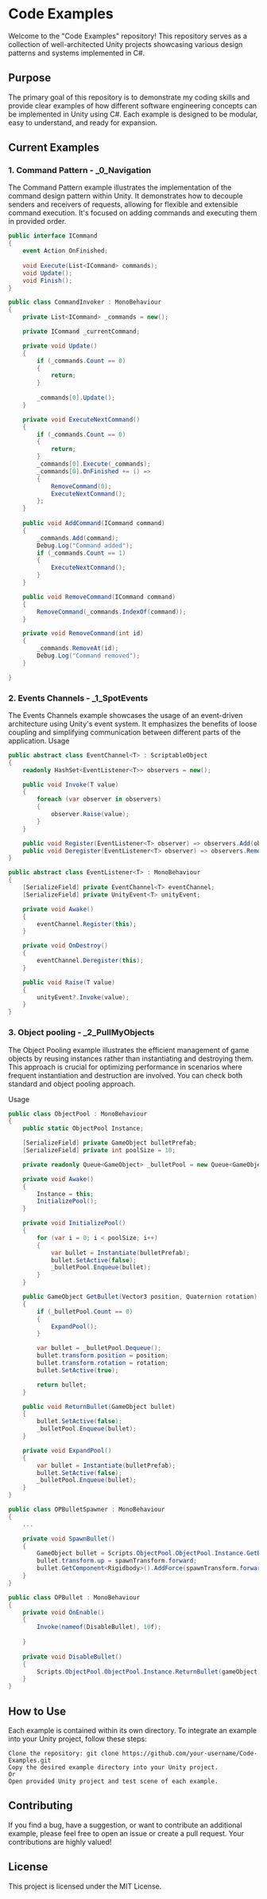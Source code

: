 # Code Examples

Welcome to the "Code Examples" repository! This repository serves as a collection of well-architected Unity projects showcasing various design patterns and systems implemented in C#.
## Purpose

The primary goal of this repository is to demonstrate my coding skills and provide clear examples of how different software engineering concepts can be implemented in Unity using C#. Each example is designed to be modular, easy to understand, and ready for expansion.

## Current Examples
### 1. Command Pattern - _0_Navigation

The Command Pattern example illustrates the implementation of the command design pattern within Unity. It demonstrates how to decouple senders and receivers of requests, allowing for flexible and extensible command execution. It's focused on adding commands and executing them in provided order.

```csharp
public interface ICommand
{
    event Action OnFinished;
    
    void Execute(List<ICommand> commands);
    void Update();
    void Finish();
}

public class CommandInvoker : MonoBehaviour
{
    private List<ICommand> _commands = new();

    private ICommand _currentCommand;

    private void Update()
    {
        if (_commands.Count == 0)
        {
            return;
        }
        
        _commands[0].Update();
    }

    private void ExecuteNextCommand()
    {
        if (_commands.Count == 0)
        {
            return;
        }
        _commands[0].Execute(_commands);
        _commands[0].OnFinished += () =>
        {
            RemoveCommand(0);
            ExecuteNextCommand();
        };
    }
    
    public void AddCommand(ICommand command)
    {
        _commands.Add(command);
        Debug.Log("Command added");
        if (_commands.Count == 1)
        {
            ExecuteNextCommand();
        }
    }

    public void RemoveCommand(ICommand command)
    {
        RemoveCommand(_commands.IndexOf(command));
    }

    private void RemoveCommand(int id)
    {
        _commands.RemoveAt(id);
        Debug.Log("Command removed");
    }

}
```

### 2. Events Channels - _1_SpotEvents

The Events Channels example showcases the usage of an event-driven architecture using Unity's event system. It emphasizes the benefits of loose coupling and simplifying communication between different parts of the application.
Usage

```csharp
public abstract class EventChannel<T> : ScriptableObject
{
    readonly HashSet<EventListener<T>> observers = new();

    public void Invoke(T value)
    {
        foreach (var observer in observers)
        {
            observer.Raise(value);
        }
    }

    public void Register(EventListener<T> observer) => observers.Add(observer);
    public void Deregister(EventListener<T> observer) => observers.Remove(observer);
}

public abstract class EventListener<T> : MonoBehaviour
{
    [SerializeField] private EventChannel<T> eventChannel;
    [SerializeField] private UnityEvent<T> unityEvent;

    private void Awake()
    {
        eventChannel.Register(this);
    }

    private void OnDestroy()
    {
        eventChannel.Deregister(this);
    }

    public void Raise(T value)
    {
        unityEvent?.Invoke(value);   
    }
}
```



### 3. Object pooling - _2_PullMyObjects

The Object Pooling example illustrates the efficient management of game objects by reusing instances rather than instantiating and destroying them. This approach is crucial for optimizing performance in scenarios where frequent instantiation and destruction are involved.
You can check both standard and object pooling approach.

Usage

```csharp
public class ObjectPool : MonoBehaviour
{
    public static ObjectPool Instance;

    [SerializeField] private GameObject bulletPrefab;
    [SerializeField] private int poolSize = 10;

    private readonly Queue<GameObject> _bulletPool = new Queue<GameObject>();

    private void Awake()
    {
        Instance = this;
        InitializePool();
    }

    private void InitializePool()
    {
        for (var i = 0; i < poolSize; i++)
        {
            var bullet = Instantiate(bulletPrefab);
            bullet.SetActive(false);
            _bulletPool.Enqueue(bullet);
        }
    }

    public GameObject GetBullet(Vector3 position, Quaternion rotation)
    {
        if (_bulletPool.Count == 0)
        {
            ExpandPool();
        }

        var bullet = _bulletPool.Dequeue();
        bullet.transform.position = position;
        bullet.transform.rotation = rotation;
        bullet.SetActive(true);

        return bullet;
    }

    public void ReturnBullet(GameObject bullet)
    {
        bullet.SetActive(false);
        _bulletPool.Enqueue(bullet);
    }

    private void ExpandPool()
    {
        var bullet = Instantiate(bulletPrefab);
        bullet.SetActive(false);
        _bulletPool.Enqueue(bullet);
    }
}

public class OPBulletSpawner : MonoBehaviour
{
    ...

    private void SpawnBullet()
    {
        GameObject bullet = Scripts.ObjectPool.ObjectPool.Instance.GetBullet(spawnTransform.position, Quaternion.identity);
        bullet.transform.up = spawnTransform.forward;
        bullet.GetComponent<Rigidbody>().AddForce(spawnTransform.forward * 50, ForceMode.Impulse);
    }
}

public class OPBullet : MonoBehaviour
{
    private void OnEnable()
    {
        Invoke(nameof(DisableBullet), 10f);
        
    }
    
    private void DisableBullet()
    {
        Scripts.ObjectPool.ObjectPool.Instance.ReturnBullet(gameObject);
    }
}
```


## How to Use

Each example is contained within its own directory. To integrate an example into your Unity project, follow these steps:

    Clone the repository: git clone https://github.com/your-username/Code-Examples.git
    Copy the desired example directory into your Unity project.
    Or
    Open provided Unity project and test scene of each example. 

## Contributing

If you find a bug, have a suggestion, or want to contribute an additional example, please feel free to open an issue or create a pull request. Your contributions are highly valued!
## License

This project is licensed under the MIT License.
